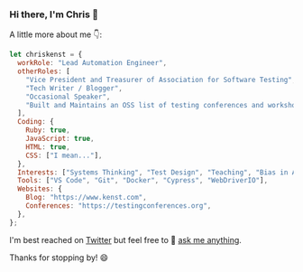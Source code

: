 ### Hi there, I'm Chris 👋 


A little more about me 👇: 

```javascript
let chriskenst = {
  workRole: "Lead Automation Engineer",
  otherRoles: [
    "Vice President and Treasurer of Association for Software Testing",
    "Tech Writer / Blogger",
    "Occasional Speaker",
    "Built and Maintains an OSS list of testing conferences and workshops",
  ],
  Coding: {
    Ruby: true,
    JavaScript: true,
    HTML: true,
    CSS: ["I mean..."],
  },
  Interests: ["Systems Thinking", "Test Design", "Teaching", "Bias in AI"],
  Tools: ["VS Code", "Git", "Docker", "Cypress", "WebDriverIO"],
  Websites: {
    Blog: "https://www.kenst.com",
    Conferences: "https://testingconferences.org",
  },
};
```

I'm best reached on [Twitter](https://twitter.com/ckenst) but feel free to 💬 [ask me anything](https://github.com/ckenst/ama/issues/new).

Thanks for stopping by! 😄

<!--
**ckenst/ckenst** is a ✨ _special_ ✨ repository because its `README.md` (this file) appears on your GitHub profile.

Here are some ideas to get you started:

- 🔭 I’m currently working on ...
- 🌱 I’m currently learning ...
- 👯 I’m looking to collaborate on ...
- 🤔 I’m looking for help with ...
- 💬 Ask me about ...
- 📫 How to reach me: ...
- 😄 Pronouns: ...
- ⚡ Fun fact: ...
![img](https://pbs.twimg.com/profile_banners/214186679/1594165150/1500x500)
-->
